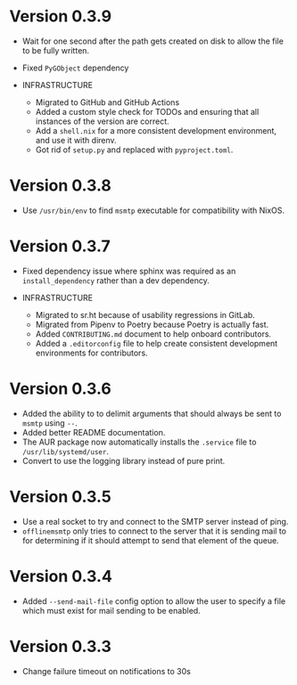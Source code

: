 # Version 0.3.9

* Wait for one second after the path gets created on disk to allow the file to
  be fully written.
* Fixed `PyGObject` dependency

* INFRASTRUCTURE

  * Migrated to GitHub and GitHub Actions
  * Added a custom style check for TODOs and ensuring that all instances of the
    version are correct.
  * Add a `shell.nix` for a more consistent development environment, and use it
    with direnv.
  * Got rid of `setup.py` and replaced with `pyproject.toml`.

# Version 0.3.8

* Use `/usr/bin/env` to find `msmtp` executable for compatibility with NixOS.

# Version 0.3.7

* Fixed dependency issue where sphinx was required as an `install_dependency`
  rather than a dev dependency.

* INFRASTRUCTURE

  * Migrated to sr.ht because of usability regressions in GitLab.
  * Migrated from Pipenv to Poetry because Poetry is actually fast.
  * Added `CONTRIBUTING.md` document to help onboard contributors.
  * Added a `.editorconfig` file to help create consistent development
    environments for contributors.

# Version 0.3.6

* Added the ability to to delimit arguments that should always be sent to
  `msmtp` using `--`.
* Added better README documentation.
* The AUR package now automatically installs the `.service` file to
  `/usr/lib/systemd/user`.
* Convert to use the logging library instead of pure print.

# Version 0.3.5

* Use a real socket to try and connect to the SMTP server instead of ping.
* `offlinemsmtp` only tries to connect to the server that it is sending mail
  to for determining if it should attempt to send that element of the queue.

# Version 0.3.4

* Added `--send-mail-file` config option to allow the user to specify a file
  which must exist for mail sending to be enabled.

# Version 0.3.3

* Change failure timeout on notifications to 30s
